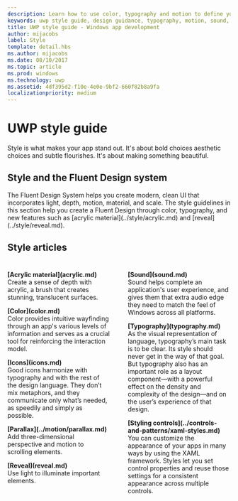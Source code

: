```yaml
---
description: Learn how to use color, typography and motion to define your UWP app’s personality with Windows Dev Center UWP style guide.
keywords: uwp style guide, design guidance, typography, motion, sound, motion, app development
title: UWP style guide - Windows app development
author: mijacobs
label: Style
template: detail.hbs
ms.author: mijacobs
ms.date: 08/10/2017
ms.topic: article
ms.prod: windows
ms.technology: uwp
ms.assetid: 4df395d2-f10e-4e0e-9bf2-660f82b8a9fa
localizationpriority: medium
---
```

# UWP style guide

 

Style is what makes your app stand out. It's about bold choices aesthetic choices and subtle flourishes. It's about making something beautiful. 

## Style and the Fluent Design system

<p>The Fluent Design System helps you create modern, clean UI that incorporates light, depth, motion, material, and scale. The style guidelines in this section help you create a Fluent Design through color, typography, and new features such as [acrylic material](../style/acrylic.md) and [reveal](../style/reveal.md). 
</p>

## Style articles

<div style="column-count: 2; column-gap: 40px; margin-top: 40px;">

<div style="-webkit-column-break-inside: avoid; page-break-inside: avoid; break-inside: avoid;">
   <p style="margin-top: 0px; padding-top: 0px;"><b>[Acrylic material](acrylic.md)</b><br/>
   Create a sense of depth with acrylic, a brush that creates stunning, translucent surfaces.</p>
</div>

<div style="-webkit-column-break-inside: avoid; page-break-inside: avoid; break-inside: avoid;">
   <p><b>[Color](color.md)</b><br/>
   Color provides intuitive wayfinding through an app's various levels of information and serves as a crucial tool for reinforcing the interaction model.</p>
</div>
<div style="-webkit-column-break-inside: avoid; page-break-inside: avoid; break-inside: avoid;">
   <p><b>[Icons](icons.md)</b><br/>
   Good icons harmonize with typography and with the rest of the design language. They don’t mix metaphors, and they communicate only what’s needed, as speedily and simply as possible.</p>

</div>
  
  <div style="-webkit-column-break-inside: avoid; page-break-inside: avoid; break-inside: avoid;">
   <p><b>[Parallax](../motion/parallax.md)</b><br/>
   Add three-dimensional perspective and motion to scrolling elements. </p>
  </div>  
  
  <div style="-webkit-column-break-inside: avoid; page-break-inside: avoid; break-inside: avoid;">
   <p><b>[Reveal](reveal.md)</b><br/>
   Use light to illuminate important elements. </p>
  </div>    
  
 <div style="-webkit-column-break-inside: avoid; page-break-inside: avoid; break-inside: avoid;">
   <p><b>[Sound](sound.md)</b><br/>
   Sound helps complete an application's user experience, and gives them that extra audio edge they need to match the feel of Windows across all platforms.</p>
  </div>

  <div style="-webkit-column-break-inside: avoid; page-break-inside: avoid; break-inside: avoid;">
   <p><b>[Typography](typography.md)</b><br/>
   As the visual representation of language, typography’s main task is to be clear. Its style should never get in the way of that goal. But typography also has an important role as a layout component—with a powerful effect on the density and complexity of the design—and on the user’s experience of that design.</p>
  </div>  
  
  <div style="-webkit-column-break-inside: avoid; page-break-inside: avoid; break-inside: avoid;">
   <p><b>[Styling controls](../controls-and-patterns/xaml-styles.md)</b><br/>
   You can customize the appearance of your apps in many ways by using the XAML framework. Styles let you set control properties and reuse those settings for a consistent appearance across multiple controls.</p>
  </div>  
  

</div>




